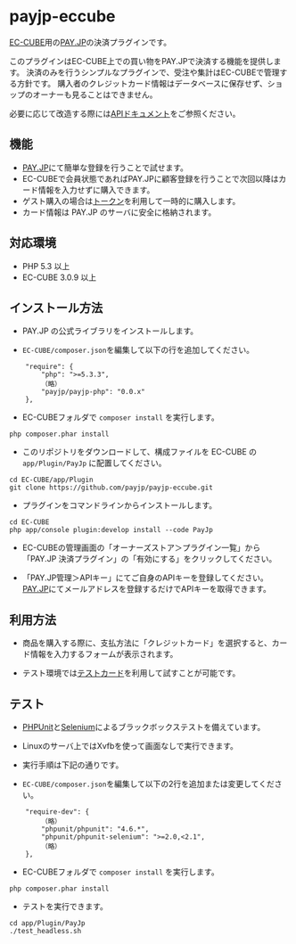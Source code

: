 # payjp-eccube

[EC-CUBE](http://www.ec-cube.net)用の[PAY.JP](https://pay.jp/)の決済プラグインです。

このプラグインはEC-CUBE上での買い物をPAY.JPで決済する機能を提供します。
決済のみを行うシンプルなプラグインで、受注や集計はEC-CUBEで管理する方針です。
購入者のクレジットカード情報はデータベースに保存せず、ショップのオーナーも見ることはできません。

必要に応じて改造する際には[APIドキュメント](https://pay.jp/docs/api/)をご参照ください。

## 機能

- [PAY.JP](https://pay.jp/)にて簡単な登録を行うことで試せます。
- EC-CUBEで会員状態であればPAY.JPに顧客登録を行うことで次回以降はカード情報を入力せずに購入できます。
- ゲスト購入の場合は[トークン](https://pay.jp/docs/api/#token-トークン)を利用して一時的に購入します。
- カード情報は PAY.JP のサーバに安全に格納されます。

## 対応環境

- PHP 5.3 以上
- EC-CUBE 3.0.9 以上

## インストール方法

- PAY.JP の公式ライブラリをインストールします。

- `EC-CUBE/composer.json`を編集して以下の行を追加してください。

```
    "require": {
        "php": ">=5.3.3",
        （略）
        "payjp/payjp-php": "0.0.x"
    },

```

- EC-CUBEフォルダで `composer install` を実行します。

```
php composer.phar install
```

- このリポジトリをダウンロードして、構成ファイルを EC-CUBE の `app/Plugin/PayJp` に配置してください。

```
cd EC-CUBE/app/Plugin
git clone https://github.com/payjp/payjp-eccube.git
```

- プラグインをコマンドラインからインストールします。

```
cd EC-CUBE
php app/console plugin:develop install --code PayJp
```

- EC-CUBEの管理画面の「オーナーズストア＞プラグイン一覧」から「PAY.JP 決済プラグイン」の「有効にする」をクリックしてください。

- 「PAY.JP管理＞APIキー」にてご自身のAPIキーを登録してください。[PAY.JP](https://pay.jp/)にてメールアドレスを登録するだけでAPIキーを取得できます。

## 利用方法

- 商品を購入する際に、支払方法に「クレジットカード」を選択すると、カード情報を入力するフォームが表示されます。

- テスト環境では[テストカード](https://pay.jp/docs/testcard)を利用して試すことが可能です。

## テスト

- [PHPUnit](https://phpunit.de/)と[Selenium](http://www.seleniumhq.org/)によるブラックボックステストを備えています。
- Linuxのサーバ上ではXvfbを使って画面なしで実行できます。
- 実行手順は下記の通りです。

- `EC-CUBE/composer.json`を編集して以下の2行を追加または変更してください。

```
    "require-dev": {
        （略）
        "phpunit/phpunit": "4.6.*",
        "phpunit/phpunit-selenium": ">=2.0,<2.1",
        （略）
    },

```

- EC-CUBEフォルダで `composer install` を実行します。

```
php composer.phar install
```

- テストを実行できます。

```
cd app/Plugin/PayJp
./test_headless.sh
```

